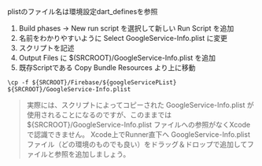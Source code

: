 plistのファイル名は環境設定dart_definesを参照

1. Build phases -> New run script を選択して新しい Run Script を追加
1. 名前をわかりやすいように Select GoogleService-Info.plist に変更
1. スクリプトを記述
1. Output Files に $(SRCROOT)/GoogleService-Info.plist を追加
1. 既存Scriptである Copy Bundle Resources より上に移動

```
\cp -f ${SRCROOT}/Firebase/${googleServicePList} ${SRCROOT}/GoogleService-Info.plist
```

> 実際には、スクリプトによってコピーされた GoogleService-Info.plist が使用されることになるのですが、このままでは ${SRCROOT}/GoogleService-Info.plist ファイルへの参照がなくXcodeで認識できません。
> Xcode上でRunner直下へ GoogleService-Info.plist ファイル（どの環境のものでも良い）をドラッグ＆ドロップで追加してファイルと参照を追加しましょう。